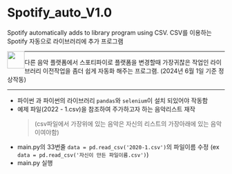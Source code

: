 # Spotify_auto_V1.0
Spotify automatically adds to library program using CSV.
CSV를 이용하는 Spotify 자동으로 라이브러리에 추가 프로그램

<div>
  <img style="float:left" src="https://img.shields.io/badge/Python-3776AB?style=flat-square&amp;logo=python&amp;logoColor=white" width="auto" height="40" />
</div>

-----

다른 음악 플랫폼에서 스포티파이로 플랫폼을 변경할때 가장귀찮은 작업인 라이브러리 이전작업을 좀더 쉽게 자동화 해주는 프로그램.
(2024년 6월 1일 기준 정상작동)

-----

- 파이썬 과 파이썬의 라이브러리 `pandas`와 `selenium`이 설치 되있어야 작동함
- 예제 파일(2022 - 1.csv)을 참조하여 주가하고자 하는 음악리스트 재작
  > (csv파일에서 가장위에 있는 음악은 자신의 리스트의 가장아래에 있는 음악이여야함)
- main.py의 33번줄 `data = pd.read_csv('2020-1.csv')`의 파일이름 수정 (ex `data = pd.read_csv('자신이 만든 파일이름.csv')`)
- main.py 실행
